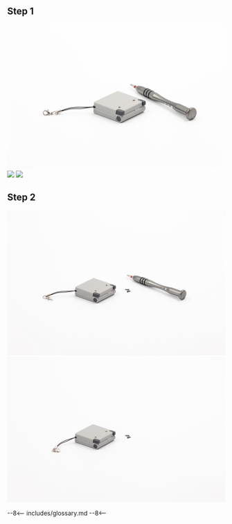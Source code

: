 ## Step 1
<div class="step">
    <div class="row step-container">
        <img class="thumb" src="/assets/images/IMG_8800.jpg" />
        <img class="thumb" src="/assets/images/IMG_8801.jpg" />
        <img class="thumb" src="/assets/images/IMG_8802.jpg" />
    </div>
</div>

## Step 2
<div class="step">
    <div class="row step-container">
        <img class="thumb" src="/assets/images/IMG_8803.jpg" />
        <img class="thumb" src="/assets/images/IMG_8804.jpg" />
    </div>
</div>

--8<--
includes/glossary.md
--8<--
